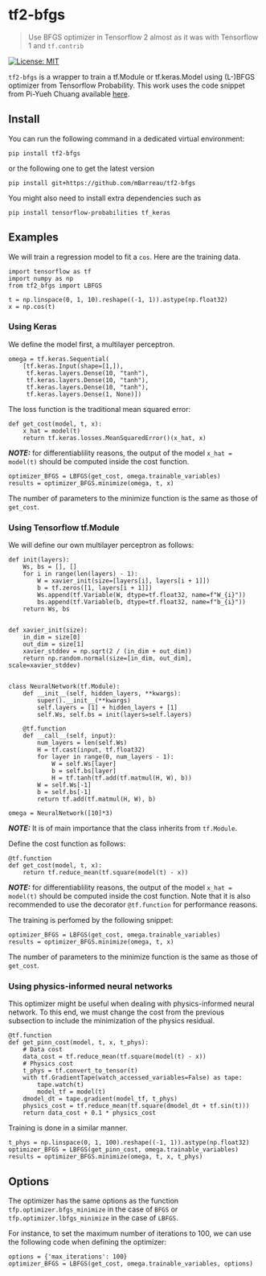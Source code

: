 # tf2-bfgs
> Use BFGS optimizer in Tensorflow 2 almost as it was with Tensorflow 1 and `tf.contrib`

[![License: MIT](https://img.shields.io/badge/License-MIT-yellow.svg)](https://opensource.org/licenses/MIT)

`tf2-bfgs` is a wrapper to train a tf.Module or tf.keras.Model using (L-)BFGS optimizer from Tensorflow Probability. This work uses the code snippet from Pi-Yueh Chuang available [here](https://gist.github.com/piyueh/712ec7d4540489aad2dcfb80f9a54993).

## Install

You can run the following command in a dedicated virtual environment:
```
pip install tf2-bfgs
```
or the following one to get the latest version
```
pip install git+https://github.com/mBarreau/tf2-bfgs
```

You might also need to install extra dependencies such as
```
pip install tensorflow-probabilities tf_keras
```

## Examples

We will train a regression model to fit a `cos`. Here are the training data.
```
import tensorflow as tf
import numpy as np
from tf2_bfgs import LBFGS

t = np.linspace(0, 1, 10).reshape((-1, 1)).astype(np.float32)
x = np.cos(t)
```

### Using Keras

We define the model first, a multilayer perceptron.
```
omega = tf.keras.Sequential(
    [tf.keras.Input(shape=[1,]),
     tf.keras.layers.Dense(10, "tanh"),
     tf.keras.layers.Dense(10, "tanh"),
     tf.keras.layers.Dense(10, "tanh"),
     tf.keras.layers.Dense(1, None)])
```

The loss function is the traditional mean squared error:
```
def get_cost(model, t, x):
    x_hat = model(t)
    return tf.keras.losses.MeanSquaredError()(x_hat, x)
```

**_NOTE:_** for differentiablility reasons, the output of the model `x_hat = model(t)` should be computed inside the cost function.

```
optimizer_BFGS = LBFGS(get_cost, omega.trainable_variables)
results = optimizer_BFGS.minimize(omega, t, x)
```

The number of parameters to the minimize function is the same as those of `get_cost`.

### Using Tensorflow tf.Module

We will define our own multilayer perceptron as follows:
```
def init(layers):
    Ws, bs = [], []
    for i in range(len(layers) - 1):
        W = xavier_init(size=[layers[i], layers[i + 1]])
        b = tf.zeros([1, layers[i + 1]])
        Ws.append(tf.Variable(W, dtype=tf.float32, name=f"W_{i}"))
        bs.append(tf.Variable(b, dtype=tf.float32, name=f"b_{i}"))
    return Ws, bs


def xavier_init(size):
    in_dim = size[0]
    out_dim = size[1]
    xavier_stddev = np.sqrt(2 / (in_dim + out_dim))
    return np.random.normal(size=[in_dim, out_dim], scale=xavier_stddev)


class NeuralNetwork(tf.Module):
    def __init__(self, hidden_layers, **kwargs):
        super().__init__(**kwargs)
        self.layers = [1] + hidden_layers + [1]
        self.Ws, self.bs = init(layers=self.layers)

    @tf.function
    def __call__(self, input):
        num_layers = len(self.Ws)
        H = tf.cast(input, tf.float32)
        for layer in range(0, num_layers - 1):
            W = self.Ws[layer]
            b = self.bs[layer]
            H = tf.tanh(tf.add(tf.matmul(H, W), b))
        W = self.Ws[-1]
        b = self.bs[-1]
        return tf.add(tf.matmul(H, W), b)

omega = NeuralNetwork([10]*3)
```

**_NOTE:_** It is of main importance that the class inherits from `tf.Module`.

Define the cost function as follows:
```
@tf.function
def get_cost(model, t, x):
    return tf.reduce_mean(tf.square(model(t) - x))
```

**_NOTE:_** for differentiablility reasons, the output of the model `x_hat = model(t)` should be computed inside the cost function. Note that it is also recommended to use the decorator `@tf.function` for performance reasons.

The training is perfomed by the following snippet:
```
optimizer_BFGS = LBFGS(get_cost, omega.trainable_variables)
results = optimizer_BFGS.minimize(omega, t, x)
```

The number of parameters to the minimize function is the same as those of `get_cost`.

### Using physics-informed neural networks

This optimizer might be useful when dealing with physics-informed neural network. To this end, we must change the cost from the previous subsection to include the minimization of the physics residual.

```
@tf.function
def get_pinn_cost(model, t, x, t_phys):
    # Data cost
    data_cost = tf.reduce_mean(tf.square(model(t) - x))
    # Physics cost
    t_phys = tf.convert_to_tensor(t)
    with tf.GradientTape(watch_accessed_variables=False) as tape:
        tape.watch(t)
        model_tf = model(t)
    dmodel_dt = tape.gradient(model_tf, t_phys)
    physics_cost = tf.reduce_mean(tf.square(dmodel_dt + tf.sin(t)))
    return data_cost + 0.1 * physics_cost
```

Training is done in a similar manner.
```
t_phys = np.linspace(0, 1, 100).reshape((-1, 1)).astype(np.float32)
optimizer_BFGS = LBFGS(get_pinn_cost, omega.trainable_variables)
results = optimizer_BFGS.minimize(omega, t, x, t_phys)
```

## Options

The optimizer has the same options as the function `tfp.optimizer.bfgs_minimize` in the case of `BFGS` or `tfp.optimizer.lbfgs_minimize` in the case of `LBFGS`.

For instance, to set the maximum number of iterations to 100, we can use the following code when defining the optimizer:
```
options = {'max_iterations': 100}
optimizer_BFGS = LBFGS(get_cost, omega.trainable_variables, options)
```

